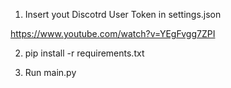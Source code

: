 1. Insert yout Discotrd User Token in settings.json 

https://www.youtube.com/watch?v=YEgFvgg7ZPI

2. pip install -r requirements.txt

3. Run main.py